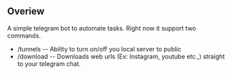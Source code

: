 ## Overiew
A simple telegram bot to automate tasks. Right now it support two commands. 
- /tunnels
  -- Ability to turn on/off you local server to public 
- /download
  -- Downloads web urls (Ex: Instagram, youtube etc.,) straight to your telegram chat.

